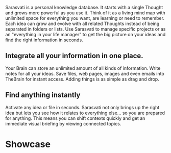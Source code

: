 Sarasvati is a personal knowledge database. It starts with a single Thought and grows more powerful as you use it. Think of it as a living mind map with unlimited space for everything you want, are learning or need to remember. Each idea can grow and evolve with all related Thoughts instead of being separated in folders or lists. Use Sarasvati to manage specific projects or as an "everything in your life manager" to get the big picture on your ideas and find the right information in seconds.

## Integrate all your information in one place.
Your Brain can store an unlimited amount of all kinds of information. Write notes for all your ideas. Save files, web pages, images and even emails into TheBrain for instant access. Adding things is as simple as drag and drop.

## Find anything instantly
Activate any idea or file in seconds. Sarasvati not only brings up the right idea but lets you see how it relates to everything else... so you are prepared for anything. This means you can shift contexts quickly and get an immediate visual briefing by viewing connected topics. 

# Showcase
<script type="text/javascript" src="https://asciinema.org/a/577npasoge8wg3881rtq3sbzt.js" id="asciicast-577npasoge8wg3881rtq3sbzt" async data-speed="2"></script>
